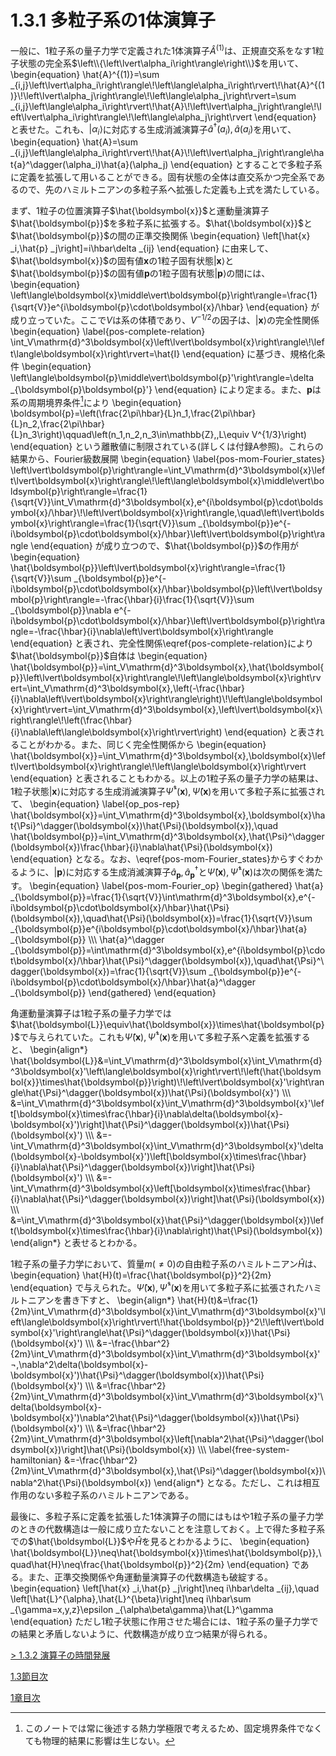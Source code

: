 # 1.3.1 多粒子系の1体演算子
一般に、1粒子系の量子力学で定義された1体演算子$\hat{A}^{(1)}$は、正規直交系をなす1粒子状態の完全系$\left\\{\left\lvert\alpha_i\right\rangle\right\\}$を用いて、
	\begin{equation}
		\hat{A}^{(1)}=\sum _{i,j}\left\lvert\alpha_i\right\rangle\\!\left\langle\alpha_i\right\rvert\\!\hat{A}^{(1)}\\!\left\lvert\alpha_j\right\rangle\\!\left\langle\alpha_j\right\rvert=\sum _{i,j}\left\langle\alpha_i\right\rvert\\!\hat{A}\\!\left\lvert\alpha_j\right\rangle\\!\left\lvert\alpha_i\right\rangle\\!\left\langle\alpha_j\right\rvert
	\end{equation}
と表せた。これも、$\left\lvert\alpha_i\right\rangle$に対応する生成消滅演算子$\hat{a}^\dagger(a_i),\hat{a}(a_i)$を用いて、
	\begin{equation}
		\hat{A}=\sum _{i,j}\left\langle\alpha_i\right\rvert\\!\hat{A}\\!\left\lvert\alpha_j\right\rangle\hat{a}^\dagger(\alpha_i)\hat{a}(\alpha_j)
	\end{equation}
とすることで多粒子系に定義を拡張して用いることができる。固有状態の全体は直交系かつ完全系であるので、先のハミルトニアンの多粒子系へ拡張した定義も上式を満たしている。

まず、1粒子の位置演算子$\hat{\boldsymbol{x}}$と運動量演算子$\hat{\boldsymbol{p}}$を多粒子系に拡張する。$\hat{\boldsymbol{x}}$と$\hat{\boldsymbol{p}}$の間の正準交換関係
	\begin{equation}
		\left[\hat{x} _i,\hat{p} _j\right]=i\hbar\delta _{ij}
	\end{equation}
に由来して、$\hat{\boldsymbol{x}}$の固有値$\boldsymbol{x}$の1粒子固有状態$\left\lvert\boldsymbol{x}\right\rangle$と$\hat{\boldsymbol{p}}$の固有値$\boldsymbol{p}$の1粒子固有状態$\left\lvert\boldsymbol{p}\right\rangle$の間には、
	\begin{equation}
		\left\langle\boldsymbol{x}\middle\vert\boldsymbol{p}\right\rangle=\frac{1}{\sqrt{V}}e^{i\boldsymbol{p}\cdot\boldsymbol{x}/\hbar}
	\end{equation}
が成り立っていた。ここで$V$は系の体積であり、$V^{-1/2}$の因子は、$\left\lvert\boldsymbol{x}\right\rangle$の完全性関係
	\begin{equation}	\label{pos-complete-relation}
		\int_V\mathrm{d}^3\boldsymbol{x}\left\lvert\boldsymbol{x}\right\rangle\\!\left\langle\boldsymbol{x}\right\rvert=\hat{I}
	\end{equation}
に基づき、規格化条件
	\begin{equation}
		\left\langle\boldsymbol{p}\middle\vert\boldsymbol{p}'\right\rangle=\delta _{\boldsymbol{p}\boldsymbol{p}'}
	\end{equation}
により定まる。また、$\boldsymbol{p}$は系の周期境界条件[^1]により
	\begin{equation}
		\boldsymbol{p}=\left(\frac{2\pi\hbar}{L}n_1,\frac{2\pi\hbar}{L}n_2,\frac{2\pi\hbar}{L}n_3\right)\qquad\left(n_1,n_2,n_3\in\mathbb{Z},\,L\equiv V^{1/3}\right)
	\end{equation}
という離散値に制限されている(詳しくは付録A参照)。これらの結果から、Fourier級数展開
	\begin{equation}	\label{pos-mom-Fourier_states}
		\left\lvert\boldsymbol{p}\right\rangle=\int_V\mathrm{d}^3\boldsymbol{x}\left\lvert\boldsymbol{x}\right\rangle\\!\left\langle\boldsymbol{x}\middle\vert\boldsymbol{p}\right\rangle=\frac{1}{\sqrt{V}}\int_V\mathrm{d}^3\boldsymbol{x}\,e^{i\boldsymbol{p}\cdot\boldsymbol{x}/\hbar}\\!\left\lvert\boldsymbol{x}\right\rangle,\quad\left\lvert\boldsymbol{x}\right\rangle=\frac{1}{\sqrt{V}}\sum _{\boldsymbol{p}}e^{-i\boldsymbol{p}\cdot\boldsymbol{x}/\hbar}\left\lvert\boldsymbol{p}\right\rangle
	\end{equation}
が成り立つので、$\hat{\boldsymbol{p}}$の作用が
	\begin{equation}
		\hat{\boldsymbol{p}}\left\lvert\boldsymbol{x}\right\rangle=\frac{1}{\sqrt{V}}\sum _{\boldsymbol{p}}e^{-i\boldsymbol{p}\cdot\boldsymbol{x}/\hbar}\boldsymbol{p}\left\lvert\boldsymbol{p}\right\rangle=-\frac{\hbar}{i}\frac{1}{\sqrt{V}}\sum _{\boldsymbol{p}}\nabla e^{-i\boldsymbol{p}\cdot\boldsymbol{x}/\hbar}\left\lvert\boldsymbol{p}\right\rangle=-\frac{\hbar}{i}\nabla\left\lvert\boldsymbol{x}\right\rangle
	\end{equation}
と表され、完全性関係\eqref{pos-complete-relation}により$\hat{\boldsymbol{p}}$自体は
	\begin{equation}
		\hat{\boldsymbol{p}}=\int_V\mathrm{d}^3\boldsymbol{x}\,\hat{\boldsymbol{p}}\left\lvert\boldsymbol{x}\right\rangle\\!\left\langle\boldsymbol{x}\right\rvert=\int_V\mathrm{d}^3\boldsymbol{x}\,\left(-\frac{\hbar}{i}\nabla\left\lvert\boldsymbol{x}\right\rangle\right)\\!\left\langle\boldsymbol{x}\right\rvert=\int_V\mathrm{d}^3\boldsymbol{x}\,\left\lvert\boldsymbol{x}\right\rangle\\!\left(\frac{\hbar}{i}\nabla\left\langle\boldsymbol{x}\right\rvert\right)
	\end{equation}
と表されることがわかる。また、同じく完全性関係から
	\begin{equation}
		\hat{\boldsymbol{x}}=\int_V\mathrm{d}^3\boldsymbol{x}\,\boldsymbol{x}\left\lvert\boldsymbol{x}\right\rangle\\!\left\langle\boldsymbol{x}\right\rvert
	\end{equation}
と表されることもわかる。以上の1粒子系の量子力学の結果は、1粒子状態$\left\lvert\boldsymbol{x}\right\rangle$に対応する生成消滅演算子$\hat{\Psi}^\dagger(\boldsymbol{x}),\hat{\Psi}(\boldsymbol{x})$を用いて多粒子系に拡張されて、
	\begin{equation}	\label{op_pos-rep}
		\hat{\boldsymbol{x}}=\int_V\mathrm{d}^3\boldsymbol{x}\,\boldsymbol{x}\hat{\Psi}^\dagger(\boldsymbol{x})\hat{\Psi}(\boldsymbol{x}),\quad \hat{\boldsymbol{p}}=\int_V\mathrm{d}^3\boldsymbol{x}\,\hat{\Psi}^\dagger(\boldsymbol{x})\frac{\hbar}{i}\nabla\hat{\Psi}(\boldsymbol{x})
	\end{equation}
となる。なお、\eqref{pos-mom-Fourier_states}からすぐわかるように、$\left\lvert\boldsymbol{p}\right\rangle$に対応する生成消滅演算子$\hat{a} _{\boldsymbol{p}},\hat{a}^\dagger _{\boldsymbol{p}}$と$\hat{\Psi}(\boldsymbol{x}),\hat{\Psi}^\dagger(\boldsymbol{x})$は次の関係を満たす。
	\begin{equation}	\label{pos-mom-Fourier_op}
		\begin{gathered}
			\hat{a} _{\boldsymbol{p}}=\frac{1}{\sqrt{V}}\int\mathrm{d}^3\boldsymbol{x}\,e^{-i\boldsymbol{p}\cdot\boldsymbol{x}/\hbar}\hat{\Psi}(\boldsymbol{x}),\quad\hat{\Psi}(\boldsymbol{x})=\frac{1}{\sqrt{V}}\sum _{\boldsymbol{p}}e^{i\boldsymbol{p}\cdot\boldsymbol{x}/\hbar}\hat{a} _{\boldsymbol{p}} \\\\\\
			\hat{a}^\dagger _{\boldsymbol{p}}=\int\mathrm{d}^3\boldsymbol{x}\,e^{i\boldsymbol{p}\cdot\boldsymbol{x}/\hbar}\hat{\Psi}^\dagger(\boldsymbol{x}),\quad\hat{\Psi}^\dagger(\boldsymbol{x})=\frac{1}{\sqrt{V}}\sum _{\boldsymbol{p}}e^{-i\boldsymbol{p}\cdot\boldsymbol{x}/\hbar}\hat{a}^\dagger _{\boldsymbol{p}}
		\end{gathered}
	\end{equation}

角運動量演算子は1粒子系の量子力学では$\hat{\boldsymbol{L}}\equiv\hat{\boldsymbol{x}}\times\hat{\boldsymbol{p}}$で与えられていた。これも$\hat{\Psi}(\boldsymbol{x}),\hat{\Psi}^\dagger(\boldsymbol{x})$を用いて多粒子系へ定義を拡張すると、
	\begin{align\*}
		\hat{\boldsymbol{L}}&=\int_V\mathrm{d}^3\boldsymbol{x}\int_V\mathrm{d}^3\boldsymbol{x}'\left\langle\boldsymbol{x}\right\rvert\\!\left(\hat{\boldsymbol{x}}\times\hat{\boldsymbol{p}}\right)\\!\left\lvert\boldsymbol{x}'\right\rangle\hat{\Psi}^\dagger(\boldsymbol{x})\hat{\Psi}(\boldsymbol{x}') \\\\\\
		&=\int_V\mathrm{d}^3\boldsymbol{x}\int_V\mathrm{d}^3\boldsymbol{x}'\left[\boldsymbol{x}\times\frac{\hbar}{i}\nabla\delta(\boldsymbol{x}-\boldsymbol{x}')\right]\hat{\Psi}^\dagger(\boldsymbol{x})\hat{\Psi}(\boldsymbol{x}') \\\\\\
		&=-\int_V\mathrm{d}^3\boldsymbol{x}\int_V\mathrm{d}^3\boldsymbol{x}'\delta(\boldsymbol{x}-\boldsymbol{x}')\left[\boldsymbol{x}\times\frac{\hbar}{i}\nabla\hat{\Psi}^\dagger(\boldsymbol{x})\right]\hat{\Psi}(\boldsymbol{x}') \\\\\\
		&=-\int_V\mathrm{d}^3\boldsymbol{x}\left[\boldsymbol{x}\times\frac{\hbar}{i}\nabla\hat{\Psi}^\dagger(\boldsymbol{x})\right]\hat{\Psi}(\boldsymbol{x}) \\\\\\
		&=\int_V\mathrm{d}^3\boldsymbol{x}\hat{\Psi}^\dagger(\boldsymbol{x})\left(\boldsymbol{x}\times\frac{\hbar}{i}\nabla\right)\hat{\Psi}(\boldsymbol{x})
	\end{align\*}
と表せるとわかる。
			
1粒子系の量子力学において、質量$m(\neq 0)$の自由粒子系のハミルトニアン$\hat{H}$は、
	\begin{equation}
		\hat{H}(t)=\frac{\hat{\boldsymbol{p}}^2}{2m}
	\end{equation}
で与えられた。$\hat{\Psi}(\boldsymbol{x}),\hat{\Psi}^\dagger(\boldsymbol{x})$を用いて多粒子系に拡張されたハミルトニアンを書き下すと、
	\begin{align\*}
		\hat{H}(t)&=\frac{1}{2m}\int_V\mathrm{d}^3\boldsymbol{x}\int_V\mathrm{d}^3\boldsymbol{x}'\left\langle\boldsymbol{x}\right\rvert\\!\hat{\boldsymbol{p}}^2\\!\left\lvert\boldsymbol{x}'\right\rangle\hat{\Psi}^\dagger(\boldsymbol{x})\hat{\Psi}(\boldsymbol{x}') \\\\\\
		&=-\frac{\hbar^2}{2m}\int_V\mathrm{d}^3\boldsymbol{x}\int_V\mathrm{d}^3\boldsymbol{x}'¬,\nabla^2\delta(\boldsymbol{x}-\boldsymbol{x}')\hat{\Psi}^\dagger(\boldsymbol{x})\hat{\Psi}(\boldsymbol{x}') \\\\\\
		&=\frac{\hbar^2}{2m}\int_V\mathrm{d}^3\boldsymbol{x}\int_V\mathrm{d}^3\boldsymbol{x}'\delta(\boldsymbol{x}-\boldsymbol{x}')\nabla^2\hat{\Psi}^\dagger(\boldsymbol{x})\hat{\Psi}(\boldsymbol{x}') \\\\\\
		&=\frac{\hbar^2}{2m}\int_V\mathrm{d}^3\boldsymbol{x}\left[\nabla^2\hat{\Psi}^\dagger(\boldsymbol{x})\right]\hat{\Psi}(\boldsymbol{x}) \\\\\\
		\label{free-system-hamiltonian}	&=-\frac{\hbar^2}{2m}\int_V\mathrm{d}^3\boldsymbol{x}\,\hat{\Psi}^\dagger(\boldsymbol{x})\nabla^2\hat{\Psi}(\boldsymbol{x})
	\end{align\*}
となる。ただし、これは相互作用のない多粒子系のハミルトニアンである。

最後に、多粒子系に定義を拡張した1体演算子の間にはもはや1粒子系の量子力学のときの代数構造は一般に成り立たないことを注意しておく。上で得た多粒子系での$\hat{\boldsymbol{L}}$や$\hat{H}$を見るとわかるように、
	\begin{equation}
		\hat{\boldsymbol{L}}\neq\hat{\boldsymbol{x}}\times\hat{\boldsymbol{p}},\quad\hat{H}\neq\frac{\hat{\boldsymbol{p}}^2}{2m}
	\end{equation}
である。また、正準交換関係や角運動量演算子の代数構造も破綻する。
	\begin{equation}
		\left[\hat{x} _i,\hat{p} _j\right]\neq i\hbar\delta _{ij},\quad \left[\hat{L}^{\alpha},\hat{L}^{\beta}\right]\neq i\hbar\sum _{\gamma=x,y,z}\epsilon _{\alpha\beta\gamma}\hat{L}^\gamma
	\end{equation}
ただし1粒子状態に作用させた場合には、1粒子系の量子力学での結果と矛盾しないように、代数構造が成り立つ結果が得られる。

[^1]: このノートでは常に後述する熱力学極限で考えるため、固定境界条件でなくても物理的結果に影響は生じない。

[\> 1.3.2 演算子の時間発展](https://pr440.github.io/manybody-qm/Sec1-4)

[1.3節目次](https://pr440.github.io/manybody-qm/Sec1-3)

[1章目次](https://pr440.github.io/manybody-qm/Chap1)